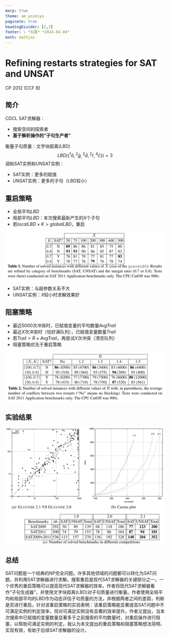 ```yaml
---
marp: true
theme: am_yoimiya
paginate: true
headingDivider: [2,3]
footer: \ *石晋* *2024.04.04*
math: mathjax
---
```


<!-- _class: cover_a -->
<!-- _paginate: "" -->
<!-- _footer: "" -->

# Refining restarts strategies for SAT and UNSAT

CP 2012 (CCF B)

## 简介

CDCL SAT求解器：

- 搜索空间的探索者
- **基于解析操作的“子句生产者”**

衡量子句质量：文字块距离(LBD)
$$
LBD(\{{}^1\bar a,{}^2\bar g,{}^2\bar d,{}^2\bar r,{}^4\bar c\})=3
$$
调和SAT实例和UNSAT实例：

- SAT实例：更多的赋值
- UNSAT实例：更多的子句（LBD较小）

## 重启策略

- 全局平均$LBD$
- 局部平均$LBD$：本次搜索最新产生的$X$个子句
- 若$localLBD\times K>globalLBD$​，重启

![#c h:300](./_CP_2012_GLUCOSE%20Restart.assets/image-20240331203211125.png)

- SAT实例：与超参数关系不大
- UNSAT实例：$X$较小时求解效果好

## 阻塞策略

- 最近5000次冲突时，已赋值变量的平均数量$AvgTrail$
- 最近$X$次冲突时（恰好满队列），已赋值变量数量$Trail$
- 若$Trail>R\times AvgTrail$，再尝试$X$次冲突（清空队列）
- 阻塞策略优先于重启策略

![#c h:300](./_CP_2012_GLUCOSE%20Restart.assets/image-20240331204611470.png)

## 实验结果

![#c h:550](./_CP_2012_GLUCOSE%20Restart.assets/image-20240331205046858.png)

## 总结

SAT问题是一个经典的NP完全问题。许多其他领域的问题都可以转化为SAT问题，并利用SAT求解器进行求解。搜索重启是现代SAT求解器的关键部分之一。一个优秀的重启策略可以提高现代SAT求解器的效率。作者将现代SAT求解器看作“子句生成器”，并使用文字块距离(LBD)对子句质量进行衡量。作者使用全局平均和局部平均的LBD作为动态评估子句质量的方法，并根据两者之间的差距，判断是否进行重启。针对该重启策略的实验表明：该重启策略能显著提高SAT问题中不可满足实例的判定效率，但对可满足实例没有显著的效率提升。作者又提出，当本次搜索中已赋值的变量数量显著多于之前搜索的平均数量时，对重启操作进行阻塞，以帮助可满足实例的判定。我认为本文提出的重启策略和阻塞策略想法简明、实现有效，有助于后续SAT求解器的设计。
